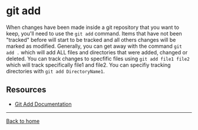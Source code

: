 # git add
When changes have been made inside a git repository that you want to keep, you'll need to use the `git add` command. 
Items that have not been "tracked" before will start to be tracked and all others changes will be marked as modified.
Generally, you can get away with the command `git add .` which will add ALL files and directories that were added, changed or deleted.
You can track changes to specfific files using `git add file1 file2` which will track specifically file1 and file2. 
You can specifiy tracking directories with `git add DirectoryName1`.
## Resources
- [Git Add Documentation](https://git-scm.com/docs/git-add)
---
[Back to home](../README.md)